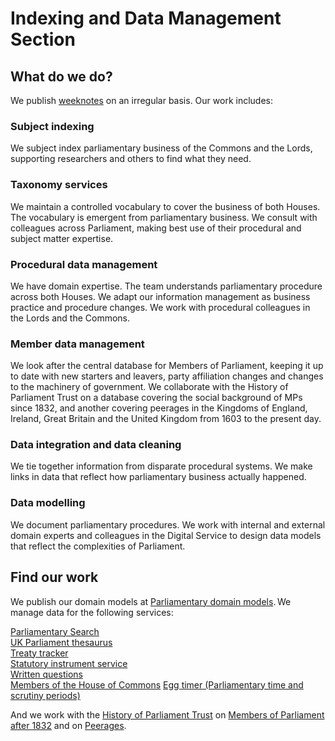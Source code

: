 # Indexing and Data Management Section

## What do we do?  

We publish [weeknotes](https://ukparliament.github.io/ontologies/meta/weeknotes/) on an irregular basis. Our work includes:

### Subject indexing 
We subject index parliamentary business of the Commons and the Lords, supporting researchers and others to find what they need.

### Taxonomy services
We maintain a controlled vocabulary to cover the business of both Houses. The vocabulary is emergent from parliamentary business. We consult with colleagues across Parliament, making best use of their procedural and subject matter expertise. 

### Procedural data management 
We have domain expertise. The team understands parliamentary procedure across both Houses. We adapt our information management as business practice and procedure changes. We work with procedural colleagues in the Lords and the Commons. 

### Member data management
We look after the central database for Members of Parliament, keeping it up to date with new starters and leavers, party affiliation changes and changes to the machinery of government. We collaborate with the History of Parliament Trust on a database covering the social background of MPs since 1832, and another covering peerages in the Kingdoms of England, Ireland, Great Britain and the United Kingdom from 1603 to the present day. 

### Data integration and data cleaning 
We tie together information from disparate procedural systems. We make links in data that reflect how parliamentary business actually happened. 

### Data modelling 
We document parliamentary procedures. We work with internal and external domain experts and colleagues in the Digital Service to design data models that reflect the complexities of Parliament. 

## Find our work
We publish our domain models at [Parliamentary domain models](https://ukparliament.github.io/ontologies/). We manage data for the following services:

[Parliamentary Search](https://search-material.parliament.uk/)  
[UK Parliament thesaurus](https://lda.data.parliament.uk/terms/)  
[Treaty tracker](https://treaties.parliament.uk/)   
[Statutory instrument service](https://statutoryinstruments.parliament.uk/)  
[Written questions](https://questions-statements.parliament.uk/)  
[Members of the House of Commons](https://members.parliament.uk/members/Commons)
[Egg timer (Parliamentary time and scrutiny periods)](https://api.parliament.uk/egg-timer/meta)

And we work with the [History of Parliament Trust](https://www.historyofparliamentonline.org/) on [Members of Parliament after 1832](https://membersafter1832.historyofparliamentonline.org/)
and on [Peerages](https://peerages.historyofparliamentonline.org/). 

